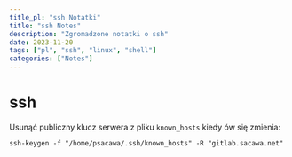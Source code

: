 ```yaml
---
title_pl: "ssh Notatki"
title: "ssh Notes"
description: "Zgromadzone notatki o ssh"
date: 2023-11-20
tags: ["pl", "ssh", "linux", "shell"]
categories: ["Notes"]
---
```


# ssh

Usunąć publiczny klucz serwera z pliku `known_hosts` kiedy ów się zmienia:

```
ssh-keygen -f "/home/psacawa/.ssh/known_hosts" -R "gitlab.sacawa.net"
```

